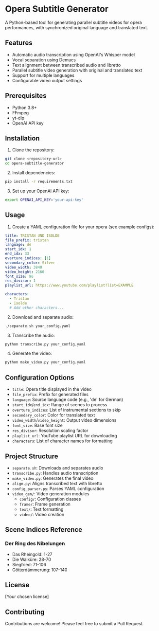 # Opera Subtitle Generator

A Python-based tool for generating parallel subtitle videos for opera performances, with synchronized original language and translated text.

## Features

- Automatic audio transcription using OpenAI's Whisper model
- Vocal separation using Demucs
- Text alignment between transcribed audio and libretto
- Parallel subtitle video generation with original and translated text
- Support for multiple languages
- Configurable video output settings

## Prerequisites

- Python 3.8+
- FFmpeg
- yt-dlp
- OpenAI API key

## Installation

1. Clone the repository:
```bash
git clone <repository-url>
cd opera-subtitle-generator
```

2. Install dependencies:
```bash
pip install -r requirements.txt
```

3. Set up your OpenAI API key:
```bash
export OPENAI_API_KEY='your-api-key'
```

## Usage

1. Create a YAML configuration file for your opera (see example configs):

```yaml
title: TRISTAN UND ISOLDE
file_prefix: tristan
language: de
start_idx: 1
end_idx: 33
overture_indices: [1]
secondary_color: Silver
video_width: 3840
video_height: 2160
font_size: 96
res_divisor: 1
playlist_url: https://www.youtube.com/playlist?list=EXAMPLE

characters:
  - Tristan
  - Isolde
  # Add other characters...
```

2. Download and separate audio:
```bash
./separate.sh your_config.yaml
```

3. Transcribe the audio:
```bash
python transcribe.py your_config.yaml
```

4. Generate the video:
```bash
python make_video.py your_config.yaml
```

## Configuration Options

- `title`: Opera title displayed in the video
- `file_prefix`: Prefix for generated files
- `language`: Source language code (e.g., 'de' for German)
- `start_idx`/`end_idx`: Range of scenes to process
- `overture_indices`: List of instrumental sections to skip
- `secondary_color`: Color for translated text
- `video_width`/`video_height`: Output video dimensions
- `font_size`: Base font size
- `res_divisor`: Resolution scaling factor
- `playlist_url`: YouTube playlist URL for downloading
- `characters`: List of character names for formatting

## Project Structure

- `separate.sh`: Downloads and separates audio
- `transcribe.py`: Handles audio transcription
- `make_video.py`: Generates the final video
- `align.py`: Aligns transcribed text with libretto
- `config_parser.py`: Parses YAML configuration
- `video_gen/`: Video generation modules
  - `config/`: Configuration classes
  - `frame/`: Frame generation
  - `text/`: Text formatting
  - `video/`: Video creation

## Scene Indices Reference

### Der Ring des Nibelungen
- Das Rheingold: 1-27
- Die Walküre: 28-70
- Siegfried: 71-106
- Götterdämmerung: 107-140

## License

[Your chosen license]

## Contributing

Contributions are welcome! Please feel free to submit a Pull Request.
